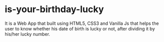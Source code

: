 # is-your-birthday-lucky
 

It is a Web App that built using HTML5, CSS3 and Vanilla Js that helps the user to know whether his date of birth is lucky or not, after dividing it by his/her lucky number. 
